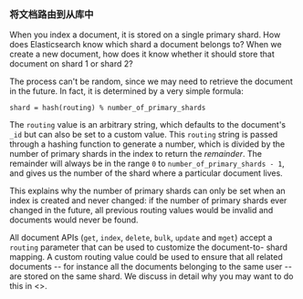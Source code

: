 ### 将文档路由到从库中

When you index a document, it is stored on a single primary shard. How does
Elasticsearch know which shard a document belongs to?  When we create a new
document, how does it know whether it should store that document on shard 1 or
shard 2?

The process can't be random, since we may need to retrieve the document in the
future. In fact, it is determined by a very simple formula:

    shard = hash(routing) % number_of_primary_shards

The `routing` value is an arbitrary string, which defaults to the document's
`_id` but can also be set to a custom value. This `routing` string is passed
through a hashing function to generate a number, which is divided by the
number of primary shards in the index to return the _remainder_. The remainder
will always be in the range `0` to `number_of_primary_shards - 1`, and gives
us the number of the shard where a particular document lives.

This explains why the number of primary shards can only be set when an index
is created and never changed:  if the number of primary shards ever changed in
the future, all previous routing values would be invalid and documents would
never be found.

All document APIs (`get`, `index`, `delete`, `bulk`, `update` and `mget`)
accept a `routing` parameter that can be used to customize the document-to-
shard mapping. A custom routing value could be used to ensure that all related
documents -- for instance all the documents belonging to the same user -- are
stored on the same shard. We discuss in detail why you may want to do this in
<<scale>>.
